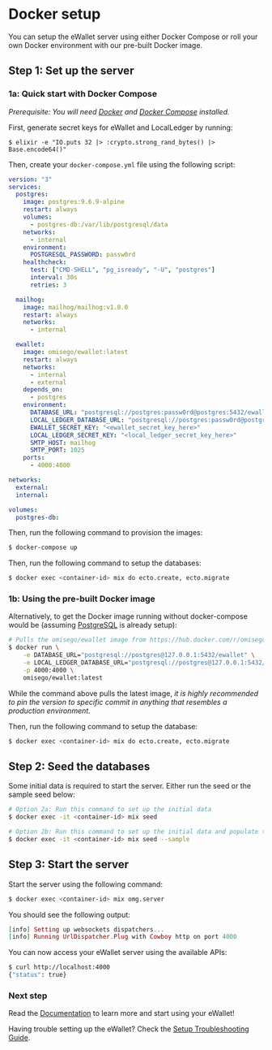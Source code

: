 # Docker setup

You can setup the eWallet server using either Docker Compose or roll your own Docker environment with our pre-built Docker image.

## Step 1: Set up the server

### 1a: Quick start with Docker Compose

_Prerequisite: You will need [Docker](https://www.docker.com/get-docker) and [Docker Compose](https://docs.docker.com/compose/install/) installed._

First, generate secret keys for eWallet and LocalLedger by running:

```
$ elixir -e "IO.puts 32 |> :crypto.strong_rand_bytes() |> Base.encode64()"
```

Then, create your `docker-compose.yml` file using the following script:

```yaml
version: "3"
services:
  postgres:
    image: postgres:9.6.9-alpine
    restart: always
    volumes:
      - postgres-db:/var/lib/postgresql/data
    networks:
      - internal
    environment:
      POSTGRESQL_PASSWORD: passw0rd
    healthcheck:
      test: ["CMD-SHELL", "pg_isready", "-U", "postgres"]
      interval: 30s
      retries: 3

  mailhog:
    image: mailhog/mailhog:v1.0.0
    restart: always
    networks:
      - internal

  ewallet:
    image: omisego/ewallet:latest
    restart: always
    networks:
      - internal
      - external
    depends_on:
      - postgres
    environment:
      DATABASE_URL: "postgresql://postgres:passw0rd@postgres:5432/ewallet"
      LOCAL_LEDGER_DATABASE_URL: "postgresql://postgres:passw0rd@postgres:5432/local_ledger"
      EWALLET_SECRET_KEY: "<ewallet_secret_key_here>"
      LOCAL_LEDGER_SECRET_KEY: "<local_ledger_secret_key_here>"
      SMTP_HOST: mailhog
      SMTP_PORT: 1025
    ports:
      - 4000:4000

networks:
  external:
  internal:

volumes:
  postgres-db:
```

Then, run the following command to provision the images:

```bash
$ docker-compose up
```

Then, run the following command to setup the databases:

```bash
$ docker exec <container-id> mix do ecto.create, ecto.migrate
```

### 1b: Using the pre-built Docker image

Alternatively, to get the Docker image running without docker-compose would be (assuming [PostgreSQL](https://hub.docker.com/_/postgres/) is already setup):

```bash
# Pulls the omisego/ewallet image from https://hub.docker.com/r/omisego/ewallet/
$ docker run \
    -e DATABASE_URL="postgresql://postgres@127.0.0.1:5432/ewallet" \
    -e LOCAL_LEDGER_DATABASE_URL="postgresql://postgres@127.0.0.1:5432/local_ledger" \
    -p 4000:4000 \
    omisego/ewallet:latest
```

While the command above pulls the latest image, *it is highly recommended to pin the version to specific commit in anything that resembles a production environment.*

Then, run the following command to setup the database:

```bash
$ docker exec <container-id> mix do ecto.create, ecto.migrate
```

## Step 2: Seed the databases

Some initial data is required to start the server. Either run the seed or the sample seed below:

```bash
# Option 2a: Run this command to set up the initial data
$ docker exec -it <container-id> mix seed

# Option 2b: Run this command to set up the initial data and populate the database with more sample data
$ docker exec -it <container-id> mix seed --sample
```

## Step 3: Start the server

Start the server using the following command:

```bash
$ docker exec <container-id> mix omg.server
```

You should see the following output:

```elixir
[info] Setting up websockets dispatchers...
[info] Running UrlDispatcher.Plug with Cowboy http on port 4000
```

You can now access your eWallet server using the available APIs:

```bash
$ curl http://localhost:4000
{"status": true}
```

### Next step

Read the [Documentation](/README.md/#documentation) to learn more and start using your eWallet!

Having trouble setting up the eWallet? Check the [Setup Troubleshooting Guide](troubleshooting.md).

